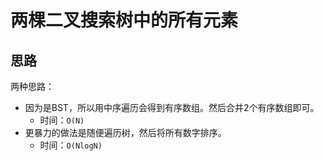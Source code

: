 # 两棵二叉搜索树中的所有元素

## 思路

两种思路：

- 因为是BST，所以用中序遍历会得到有序数组。然后合并2个有序数组即可。
  - 时间：`O(N)`
- 更暴力的做法是随便遍历树，然后将所有数字排序。
  - 时间：`O(NlogN)`
